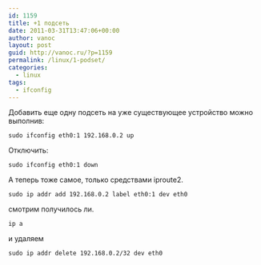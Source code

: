 ```yaml
---
id: 1159
title: +1 подсеть
date: 2011-03-31T13:47:06+00:00
author: vanoc
layout: post
guid: http://vanoc.ru/?p=1159
permalink: /linux/1-podset/
categories:
  - linux
tags:
  - ifconfig
---
```

Добавить еще одну подсеть на уже существующее устройство можно выполнив:
  
`sudo ifconfig eth0:1 192.168.0.2 up`
  
Отключить:
  
`sudo ifconfig eth0:1 down`

А теперь тоже самое, только средствами iproute2.
  
`sudo ip addr add 192.168.0.2 label eth0:1 dev eth0`
  
смотрим получилось ли.
  
`ip a`
  
и удаляем
  
`sudo ip addr delete 192.168.0.2/32 dev eth0`